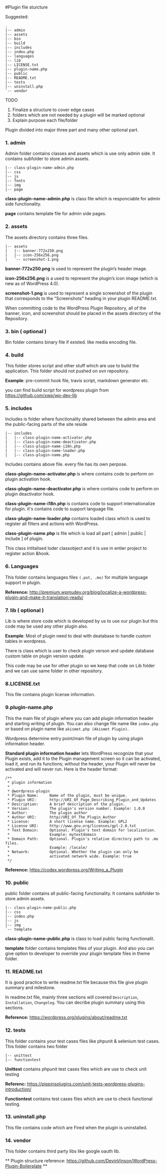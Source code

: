 #Plugin file sturcture

Suggested:

```
.
|-- admin
|-- assets
|-- bin
|-- build
|-- includes
|-- index.php
|-- languages
|-- lib
|-- LICENSE.txt
|-- plugin-name.php
|-- public
|-- README.txt
|-- tests
|-- uninstall.php
`-- vendor
```

TODO
1. Finalize a structure to cover edge cases
2. folders which are not needed by a plugin will be marked optional
3. Explain purpose each file/folder

Plugin divided into major three part and many other optional part.


### 1. admin
Admin folder contains classes and assets which is use only admin side. It contains subfolder to store admin assets.
```
|-- class-plugin-name-admin.php
|-- css
|-- js
|-- fonts
|-- img
|-- page
```
**class-plugin-name-admin.php** is class file which is responciable for admin side functionality.

**page** contains template file for admin side pages.

### 2. assets
The assets directory contains three files.

```
|-- assets
|   |-- banner-772x250.png
|   |-- icon-256x256.png
|   `-- screenshot-1.png
```

**banner-772x250.png** is used to represent the plugin’s header image.

**icon-256x256.png** is a used to represent the plugin’s icon image (which is new as of WordPress 4.0).

**screenshot-1.png** is used to represent a single screenshot of the plugin that corresponds to the “Screenshots” heading in your plugin README.txt.

When committing code to the WordPress Plugin Repository, all of the banner, icon, and screenshot should be placed in the assets directory of the Repository.

### 3. bin ( optional )
Bin folder contains binary file if existed. like media encoding file.

### 4. build
This folder stores script and other stuff which are use to build the application. This folder should not pushed on svn repository.

**Example**:  pre-commit hook file, travis script, markdown generator etc.

you can find build script for wordpress plugin from https://github.com/xwp/wp-dev-lib

### 5. includes
Includes is folder where functionality shared between the admin area and the public-facing parts of the site reside

```
|-- includes
|   |-- class-plugin-name-activator.php
|   |-- class-plugin-name-deactivator.php
|   |-- class-plugin-name-i18n.php
|   |-- class-plugin-name-loader.php
|   |-- class-plugin-name.php
```
Includes contains above file. every file has its own perpose.

**class-plugin-name-activator.php** is where contains code to perform on plugin activation hook.

**class-plugin-name-deactivator.php** is where contains code to perform on plugin deactivator hook.

**class-plugin-name-i18n.php** is contains code to support internationalize for plugin. it's contains code to support language file.

**class-plugin-name-loader.php** contains loaded class  which  is used to register all filters and actions with WordPress.

**class-plugin-name.php** is file which is load all part [ admin | public | include ] of plugin.

This class intitalised loder classobject and it is use in entier project to register action &hook.

### 6. Languages
This folder contains languages files `(.pot, .mo)` for multiple language support in plugin.

**Reference:**
http://premium.wpmudev.org/blog/localize-a-wordpress-plugin-and-make-it-translation-ready/

### 7. lib ( optional )
Lib is where store code which is developed by us to use our plugin but this code may be used any other plugin also.

**Example**: Most of plugin need to deal with deatabase to handle custom tables in wordpress.

There is class which is user to check plugin verson and update database custom table on plugin version update.

This code may be use for other plugin so we keep that code on Lib folder and we can use same folder in other repository.

### 8.LICENSE.txt
This file contains plugin license information.

### 9.plugin-name.php
This the main file of plugin where you can add plugin information header and starting writing of plugin. You can also change file name like `index.php` or based on plugin name like `akismet.php (Akismet Plugin)`.

Wordpress determine entry point/main file of plugin by using plugin information header.

**Standard plugin information header** lets WordPress recognize that your Plugin exists, add it to the Plugin management screen so it can be activated, load it, and run its functions; without the header, your Plugin will never be activated and will never run. Here is the header format:

```
/**
 * plugin information
 *
 * @wordpress-plugin
 * Plugin Name:     Name of the plugin, must be unique.
 * Plugin URI:      http://URI_Of_Page_Describing_Plugin_and_Updates
 * Description:     A brief description of the plugin.
 * Version:         The plugin's version number. Example: 1.0.0
 * Author:          The plugin author
 * Author URI:      http//URI_Of_The_Plugin_Author
 * License:         A short license name. Example: GPL2
 * License URI:     http://www.gnu.org/licenses/gpl-2.0.txt
 * Text Domain:     Optional. Plugin's text domain for localization.
 *                  Example: mytextdomain
 * Domain Path:     Optional. Plugin's relative directory path to .mo files.
 *                  Example: /locale/
 * Network:         Optional. Whether the plugin can only be
 *                  activated network wide. Example: true
 */
 ```
 **Reference:** https://codex.wordpress.org/Writing_a_Plugin

### 10. public
public folder contains all public-facing functionality. It contains subfolder to store admin assets.
```
|-- class-plugin-name-public.php
|-- css
|-- index.php
|-- js
|-- img
`-- template
```

**class-plugin-name-public.php** is class to load public facing functionalit.

**template** folder contains templates files of your plugin. And also you can give option to developer to override your plugin template files in theme folder.


### 11. README.txt
It is good practice to write readme.txt file because this file give plugin summary and milestone.

In readme.txt file, mainly three sections will covered `Description`, `Installation`, `Changelog`. You can decribe plugin summary using this sections.

**Reference:** https://wordpress.org/plugins/about/readme.txt

### 12. tests
This folder contains your test cases files like phpunit & selenium test cases.
This folder contains two folder
```
|-- unittest
|-- functiontest
```
**Unittest** contains phpunit test cases files which are use to check unit testing

**Referenc:**
https://pippinsplugins.com/unit-tests-wordpress-plugins-introduction/

**Functiontest** contains test cases files which are use to check functional testing.

### 13. uninstall.php
This file contains code which are Fired when the plugin is uninstalled.

### 14. vendor
This folder contains third party libs like google oauth lib.


** Plugin structure reference: https://github.com/DevinVinson/WordPress-Plugin-Boilerplate **
